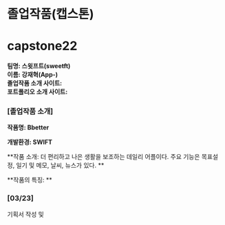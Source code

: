 # 졸업작품(캡스톤)

# capstone22

**팀명: 스윗프트(sweetft) <br>
이름: 강재혁(App-)** <br>
**졸업작품 소개 사이트:** <br> 
**포트폴리오 소개 사이트:**

### [졸업작품 소개]

**작품명: Bbetter**

**개발환경: SWIFT** 

**작품 소개: 더 편리하고 나은 생활을 보조하는 데일리 어플이다. 주요 기능은 목표설정, 일기 및 메모, 날씨, 뉴스가 있다.  ** 

**작품의 특징: **


### [03/23]

기획서 작성 및 
